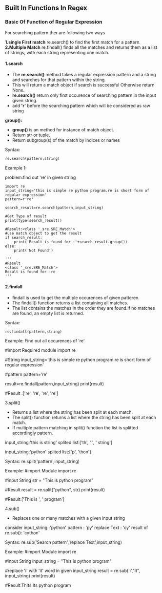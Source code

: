 ## Built In Functions In Regex

### Basic Of Function of Regular Expression

For searching pattern ther are following two ways

**1.single First match**
    re.search() to find the first match for a pattern.
**2.Multiple Match**
     re.findall() finds all the matches and returns them as a list of strings, with each string representing one match.

#### 1.search

- The **re.search()** method takes a regular expression pattern and a string and searches for that pattern within the string.
- This will return a match object if search is successful Otherwise return None.
- **re.search()** return only first occurence of searching pattern in the input given string.
- add **'r'** before the searching pattern which will be considered as raw string

**group():**
- **group()** is an method for instance of match object.
- Return str or tuple,
- Return subgroup(s) of the match by indices or names

Syntax:
```python
re.search(pattern,string)
```

Example 1:

problem:find out 're' in given string
```
import re
input_string='this is simple re python program.re is short form of regular expression'
pattern=r're'

search_result=re.search(pattern,input_string)

#Get Type of result
print(type(search_result))

#Result:<class '_sre.SRE_Match'>
#use match object to get the result
if search_result:
    print('Result is found for :'+search_result.group())
else:
    print('Not Found')

'''
#Result
<class '_sre.SRE_Match'>
Result is found for :re
'''
```

#### 2.findall

- findall is used to get the multiple occurences of given patteren.
- The findall() function returns a list containing all matches.
- The list contains the matches in the order they are found.If no matches are found, an empty list is returned.

Syntax:
```
re.findall(pattern,string)
```

Example:
Find out all occurences of 're'

#import Required module
import re

#String
input_string='this is simple re python program.re is short form of regular expression'

#pattern 
pattern='re'

result=re.findall(pattern,input_string)
print(result)

#Result :['re', 're', 're', 're']


3.split()
- Returns a list where the string has been split at each match.
- The split() function returns a list where the string has been split at each match.
- If multiple pattern matching in split() function the list is splitted accordingly pattern.

input_string:'this is string'
splited list:['th', ' ', ' string']

input_string:'python'
splited list:['p', 'thon']

Syntax:
re.split('pattern',input_string)

Example:
#import Module
import re

#input String
str = "This is python program"

#Result
result = re.split("python", str)
print(result)

#Result:['This is ', ' program']


4.sub()
- Replaces one or many matches with a given input string

consider input_string :'python'
	 pattern      : 'py'
	 replace Text : 'cy'
 	result of re.sub(): 'cython'


Syntax:
re.sub('Search pattern','replace Text',input_string)

Example:
#import Module
import re

#input String
input_string = "This is python program"

#replace 'i' with 'it' word in given input_string
result = re.sub('i',"It", input_string)
print(result)

#Result:ThIts Its python program
